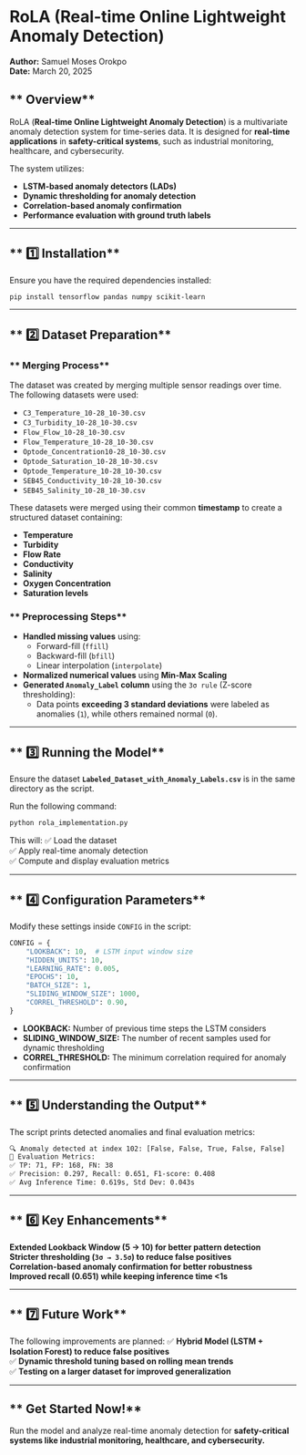 
# RoLA (Real-time Online Lightweight Anomaly Detection)
**Author:** Samuel Moses Orokpo  
**Date:** March 20, 2025  

## ** Overview**
RoLA (**Real-time Online Lightweight Anomaly Detection**) is a multivariate anomaly detection system for time-series data. It is designed for **real-time applications** in **safety-critical systems**, such as industrial monitoring, healthcare, and cybersecurity.

The system utilizes:
- **LSTM-based anomaly detectors (LADs)**
- **Dynamic thresholding for anomaly detection**
- **Correlation-based anomaly confirmation**
- **Performance evaluation with ground truth labels**

---

## ** 1️⃣ Installation**
Ensure you have the required dependencies installed:
```bash
pip install tensorflow pandas numpy scikit-learn
```

---

## ** 2️⃣ Dataset Preparation**
### ** Merging Process**
The dataset was created by merging multiple sensor readings over time. The following datasets were used:
- `C3_Temperature_10-28_10-30.csv`
- `C3_Turbidity_10-28_10-30.csv`
- `Flow_Flow_10-28_10-30.csv`
- `Flow_Temperature_10-28_10-30.csv`
- `Optode_Concentration10-28_10-30.csv`
- `Optode_Saturation_10-28_10-30.csv`
- `Optode_Temperature_10-28_10-30.csv`
- `SEB45_Conductivity_10-28_10-30.csv`
- `SEB45_Salinity_10-28_10-30.csv`

These datasets were merged using their common **timestamp** to create a structured dataset containing:
- **Temperature**
- **Turbidity**
- **Flow Rate**
- **Conductivity**
- **Salinity**
- **Oxygen Concentration**
- **Saturation levels**

### ** Preprocessing Steps**
- **Handled missing values** using:
  - Forward-fill (`ffill`)
  - Backward-fill (`bfill`)
  - Linear interpolation (`interpolate`)
- **Normalized numerical values** using **Min-Max Scaling**
- **Generated `Anomaly_Label` column** using the `3σ rule` (Z-score thresholding):
  - Data points **exceeding 3 standard deviations** were labeled as anomalies (`1`), while others remained normal (`0`).

---

## ** 3️⃣ Running the Model**
Ensure the dataset **`Labeled_Dataset_with_Anomaly_Labels.csv`** is in the same directory as the script.

Run the following command:
```bash
python rola_implementation.py
```
This will:
✅ Load the dataset  
✅ Apply real-time anomaly detection  
✅ Compute and display evaluation metrics  

---

## ** 4️⃣ Configuration Parameters**
Modify these settings inside `CONFIG` in the script:
```python
CONFIG = {
    "LOOKBACK": 10,  # LSTM input window size
    "HIDDEN_UNITS": 10,
    "LEARNING_RATE": 0.005,
    "EPOCHS": 10,  
    "BATCH_SIZE": 1,
    "SLIDING_WINDOW_SIZE": 1000,  
    "CORREL_THRESHOLD": 0.90,  
}
```
- **LOOKBACK:** Number of previous time steps the LSTM considers  
- **SLIDING_WINDOW_SIZE:** The number of recent samples used for dynamic thresholding  
- **CORREL_THRESHOLD:** The minimum correlation required for anomaly confirmation  

---

## ** 5️⃣ Understanding the Output**
The script prints detected anomalies and final evaluation metrics:
```bash
🔍 Anomaly detected at index 102: [False, False, True, False, False]
📝 Evaluation Metrics:
✅ TP: 71, FP: 168, FN: 38
✅ Precision: 0.297, Recall: 0.651, F1-score: 0.408
✅ Avg Inference Time: 0.619s, Std Dev: 0.043s
```

---

## ** 6️⃣ Key Enhancements**
 **Extended Lookback Window (5 → 10) for better pattern detection**  
 **Stricter thresholding (`3σ → 3.5σ`) to reduce false positives**  
 **Correlation-based anomaly confirmation for better robustness**  
 **Improved recall (0.651) while keeping inference time <1s**  

---

## ** 7️⃣ Future Work**
The following improvements are planned:
✅ **Hybrid Model (LSTM + Isolation Forest) to reduce false positives**  
✅ **Dynamic threshold tuning based on rolling mean trends**  
✅ **Testing on a larger dataset for improved generalization**  

---


## ** Get Started Now!**
Run the model and analyze real-time anomaly detection for **safety-critical systems like industrial monitoring, healthcare, and cybersecurity.**  
